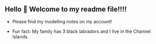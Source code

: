 ## Hello 👋 Welcome to my readme file!!!!


- Please find my modelling notes on my account!

- Fun fact: My family has 3 black labradors and I live in the Channel Islands.


